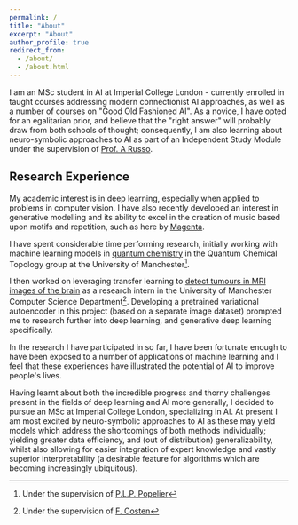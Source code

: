 ```yaml
---
permalink: /
title: "About"
excerpt: "About"
author_profile: true
redirect_from: 
  - /about/
  - /about.html
---
```

I am an MSc student in AI at Imperial College London - currently enrolled in taught courses addressing modern connectionist AI approaches, 
as well as a number of courses on "Good Old Fashioned AI". As a novice, I have opted for an egalitarian prior, and believe that the 
"right answer" will probably draw from both schools of thought; consequently, I am also learning about neuro-symbolic approaches to AI 
as part of an Independent Study Module under the supervision of [Prof. A Russo](https://wp.doc.ic.ac.uk/arusso/).

## Research Experience
My academic interest is in deep learning, especially when applied to problems in computer vision. I have also recently developed an interest 
in generative modelling and its ability to excel in the creation of music based upon motifs and repetition, such as here 
by [Magenta](https://magenta.tensorflow.org/transformer-autoencoder). 

I have spent considerable time performing research, initially working with machine learning models in 
[quantum chemistry](publication/2019-02-topological-compression) in the Quantum Chemical Topology group at the University of Manchester[^1].

I then worked on leveraging transfer learning to [detect tumours in MRI images of the brain](files/projects/Alex_Spies-DESY_summer_essay.pdf) 
as a research intern in the University of Manchester Computer Science Department[^2]. Developing a pretrained variational 
autoencoder in this project (based on a separate image dataset) prompted me to research further into deep learning, and generative deep learning 
specifically.

In the research I have participated in so far, I have been fortunate enough to have been exposed to a number of applications of 
machine learning and I feel that these experiences have illustrated the potential of AI to improve people's lives.

Having learnt about both the incredible progress and thorny challenges present in the fields of deep learning and AI more generally, 
I decided to pursue an MSc at Imperial College London, specializing in AI. At present I am most excited by neuro-symbolic approaches to AI 
as these may yield models which address the shortcomings of both methods individually; yielding greater data efficiency, and 
(out of distribution) generalizability, whilst also allowing for easier integration of expert knowledge and vastly superior 
interpretability (a desirable feature for algorithms which are becoming increasingly ubiquitous).

[^1]: Under the supervision of [P.L.P. Popelier](https://scholar.google.com/citations?user=VlFNR0wAAAAJ&hl=en)
[^2]: Under the supervision of [F. Costen](https://www.research.manchester.ac.uk/portal/fumie.costen.html)